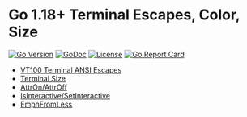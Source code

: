 # Go 1.18+ Terminal Escapes, Color, Size

[![Go
Version](https://img.shields.io/github/go-mod/go-version/rwxrob/term)](https://tip.golang.org/doc/go1.18)
[![GoDoc](https://godoc.org/github.com/rwxrob/term?status.svg)](https://godoc.org/github.com/rwxrob/term)
[![License](https://img.shields.io/badge/license-Apache2-brightgreen.svg)](LICENSE)
[![Go Report
Card](https://goreportcard.com/badge/github.com/rwxrob/term)](https://goreportcard.com/report/github.com/rwxrob/term)

* [VT100 Terminal ANSI Escapes](esc)
* [Terminal Size](winsize.go)
* [AttrOn/AttrOff](examples_test.go)
* [IsInteractive/SetInteractive](term.go)
* [EmphFromLess](examples_test.go)
